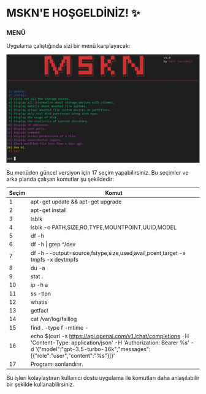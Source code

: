 # MSKN'E HOŞGELDİNİZ! ✨

### MENÜ

Uygulama çalıştığında sizi bir menü karşılayacak:

![](https://github.com/MertGursimsir/mskn/blob/main/MEDIA/image.png)

Bu menüden güncel versiyon için 17 seçim yapabilirsiniz. Bu seçimler ve arka planda çalışan komutlar şu şekildedir:

| Seçim | Komut |
| ------ | ------ |
| 1 | apt-get update && apt-get upgrade |
| 2 | apt-get install <packageName> |
| 3 | lsblk |
| 4 | lsblk -o PATH,SIZE,RO,TYPE,MOUNTPOINT,UUID,MODEL |
| 5 | df -h |
| 6 | df -h \| grep ^/dev |
| 7 | df -h --output=source,fstype,size,used,avail,pcent,target -x tmpfs -x devtmpfs |
| 8 | du -a |
| 9 | stat . |
| 10 | ip -h a | awk '/inet/ {printf \"%-15s %s\\n\", $NF, $2}' |
| 11 | ss -tlpn | awk '/LISTEN/ {split($4, a, \":\"); print a[1] \":\" a[2]}' |
| 12 | whatis <command> |
| 13 | getfacl <fileName> |
| 14 | cat /var/log/faillog |
| 15 | find . -type f -mtime -<day> |
| 16 | echo $(curl -s https://api.openai.com/v1/chat/completions -H 'Content-Type: application/json' -H 'Authorization: Bearer %s' -d '{\"model\":\"gpt-3.5-turbo-16k\",\"messages\":[{\"role\":\"user\",\"content\":\"%s\"}]}' | jq '.choices[]'.message.content) |
| 17 | Programı sonlandırır. |

Bu işleri kolaylaştıran kullanıcı dostu uygulama ile komutları daha anlaşılabilir bir şekilde kullanabilirsiniz.